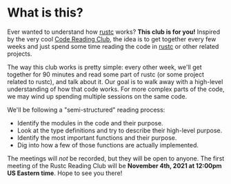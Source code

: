 # What is this?

[rustc]: https://github.com/rust-lang/rust

Ever wanted to understand how [rustc] works? **This club is for you!** Inspired by the very cool [Code Reading Club](https://code-reading.org/), the idea is to get together every few weeks and just spend some time reading the code in [rustc] or other related projects.



The way this club works is pretty simple: every other week, we'll get together for 90 minutes and read some part of rustc (or some project related to rustc), and talk about it. Our goal is to walk away with a high-level understanding of how that code works. For more complex parts of the code, we may wind up spending multiple sessions on the same code.

We'll be following a "semi-structured" reading process:

* Identify the modules in the code and their purpose.
* Look at the type definitions and try to describe their high-level purpose.
* Identify the most important functions and their purpose.
* Dig into how a few of those functions are actually implemented.

The meetings will *not* be recorded, but they will be open to anyone. The first meeting of the Rustc Reading Club will be **November 4th, 2021 at 12:00pm US Eastern time**. Hope to see you there!